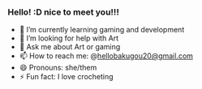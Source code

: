 ### Hello! :D nice to meet you!!!

- 🌱 I’m currently learning gaming and development
- 🤔 I’m looking for help with Art 
- 💬 Ask me about Art or gaming
- 📫 How to reach me: @hellobakugou20@gmail.com
- 😄 Pronouns: she/them 
- ⚡ Fun fact: I love crocheting 

